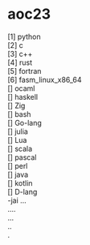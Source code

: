 # aoc23
[1] python \
[2] c \
[3] c++ \
[4] rust \
[5] fortran \
[6] fasm_linux_x86_64 \
[] ocaml \
[] haskell \
[] Zig \
[] bash \
[] Go-lang \
[] julia \
[] Lua \
[] scala \
[] pascal \
[] perl \
[] java \
[] kotlin \
[] D-lang \
-jai ... \
.... \
... \
.. \
.